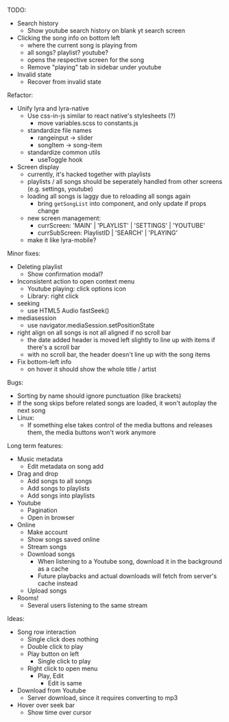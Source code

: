 TODO:

- Search history
  - Show youtube search history on blank yt search screen
- Clicking the song info on bottom left
  - where the current song is playing from
  - all songs? playlist? youtube?
  - opens the respective screen for the song
  - Remove "playing" tab in sidebar under youtube
- Invalid state
  - Recover from invalid state

Refactor:

- Unify lyra and lyra-native
  - Use css-in-js similar to react native's stylesheets (?)
    - move variables.scss to constants.js
  - standardize file names
    - rangeinput -> slider
    - songItem -> song-item
  - standardize common utils
    - useToggle hook
- Screen display
  - currently, it's hacked together with playlists
  - playlists / all songs should be seperately handled from other screens (e.g. settings, youtube)
  - loading all songs is laggy due to reloading all songs again
    - bring `getSongList` into component, and only update if props change
  - new screen management:
    - currScreen: 'MAIN' | 'PLAYLIST' | 'SETTINGS' | 'YOUTUBE'
    - currSubScreen: PlaylistID | 'SEARCH' | 'PLAYING'
  - make it like lyra-mobile?

Minor fixes:

- Deleting playlist
  - Show confirmation modal?
- Inconsistent action to open context menu
  - Youtube playing: click options icon
  - Library: right click
- seeking
  - use HTML5 Audio fastSeek()
- mediasession
  - use navigator.mediaSession.setPositionState
- right align on all songs is not all aligned if no scroll bar
  - the date added header is moved left slightly to line up with items if there's a scroll bar
  - with no scroll bar, the header doesn't line up with the song items
- Fix bottom-left info
  - on hover it should show the whole title / artist

Bugs:

- Sorting by name should ignore punctuation (like brackets)
- If the song skips before related songs are loaded, it won't autoplay the next song
- Linux:
  - If something else takes control of the media buttons and releases them, the media buttons won't work anymore

Long term features:

- Music metadata
  - Edit metadata on song add
- Drag and drop
  - Add songs to all songs
  - Add songs to playlists
  - Add songs into playlists
- Youtube
  - Pagination
  - Open in browser
- Online
  - Make account
  - Show songs saved online
  - Stream songs
  - Download songs
    - When listening to a Youtube song, download it in the background as a cache
    - Future playbacks and actual downloads will fetch from server's cache instead
  - Upload songs
- Rooms!
  - Several users listening to the same stream

Ideas:

- Song row interaction
  - Single click does nothing
  - Double click to play
  - Play button on left
    - Single click to play
  - Right click to open menu
    - Play, Edit
      - Edit is same
- Download from Youtube
  - Server download, since it requires converting to mp3
- Hover over seek bar
  - Show time over cursor
